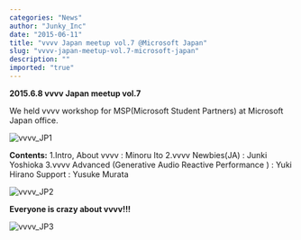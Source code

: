 ```yaml
---
categories: "News"
author: "Junky_Inc"
date: "2015-06-11"
title: "vvvv Japan meetup vol.7 @Microsoft Japan"
slug: "vvvv-japan-meetup-vol.7-microsoft-japan"
description: ""
imported: "true"
---
```


**2015.6.8 vvvv Japan meetup vol.7**

We held vvvv workshop for MSP(Microsoft Student Partners) at Microsoft Japan office. 

![vvvv_JP1](20150608-_DSC6708.jpg) 



**Contents:**
1.Intro, About vvvv : Minoru Ito
2.vvvv Newbies(JA) : Junki Yoshioka
3.vvvv Advanced (Generative Audio Reactive Performance ) : Yuki Hirano
Support : Yusuke Murata

![vvvv_JP2](20150608-_DSC6711.jpg) 


**Everyone is crazy about vvvv!!!**

![vvvv_JP3](20150608-_DSC6726.jpg) 

